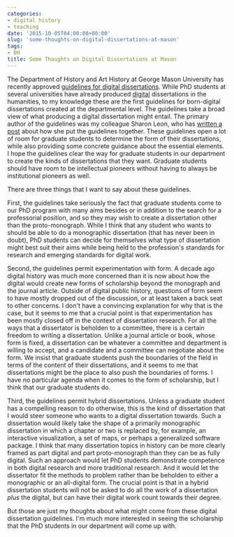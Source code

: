 ```yaml
---
categories:
- digital history
- teaching
date: '2015-10-05T04:00:00+00:00'
slug: 'some-thoughts-on-digital-dissertations-at-mason'
tags:
- DH
title: Some Thoughts on Digital Dissertations at Mason
---
```


The Department of History and Art History at George Mason University has recently approved [guidelines for digital dissertations](http://historyarthistory.gmu.edu/graduate/phd-history/digital-dissertation-guidelines). While PhD students at several universities have already produced [digital](http://dr.amandavisconti.com/) dissertations in the humanities, to my knowledge these are the first guidelines for born-digital dissertations created at the departmental level. The guidelines take a broad view of what producing a digital dissertation might entail. The primary author of the guidelines was my colleague Sharon Leon, who has [written a post](http://www.6floors.org/bracket/2015/09/30/guidelines-for-digital-dissertations-in-history/) about how she put the guidelines together. These guidelines open a lot of room for graduate students to determine the form of their dissertations, while also providing some concrete guidance about the essential elements. I hope the guidelines clear the way for graduate students in our department to create the kinds of dissertations that they want. Graduate students should have room to be intellectual pioneers without having to always be institutional pioneers as well.

There are three things that I want to say about these guidelines.

<!--more-->
First, the guidelines take seriously the fact that graduate students come to our PhD program with many aims besides or in addition to the search for a professorial position, and so they may wish to create a dissertation other than the proto-monograph. While I think that any student who wants to should be able to do a monographic dissertation (that has never been in doubt), PhD students can decide for themselves what type of dissertation might best suit their aims while being held to the profession's standards for research and emerging standards for digital work.

Second, the guidelines permit experimentation with form. A decade ago digital history was much more concerned than it is now about how the digital would create new forms of scholarship beyond the monograph and the journal article. Outside of digital public history, questions of form seem to have mostly dropped out of the discussion, or at least taken a back seat to other concerns. I don't have a convincing explanation for why that is the case, but it seems to me that a crucial point is that experimentation has been mostly closed off in the context of dissertation research. For all the ways that a dissertator is beholden to a committee, there is a certain freedom to writing a dissertation. Unlike a journal article or book, whose form is fixed, a dissertation can be whatever a committee and department is willing to accept, and a candidate and a committee can negotiate about the form. We insist that graduate students push the boundaries of the field in terms of the content of their dissertations, and it seems to me that dissertations might be the place to also push the boundaries of forms. I have no particular agenda when it comes to the form of scholarship, but I think that our graduate students do.

Third, the guidelines permit hybrid dissertations. Unless a graduate student has a compelling reason to do otherwise, this is the kind of dissertation that I would steer someone who wants to a digital dissertation towards. Such a dissertation would likely take the shape of a primarily monographic dissertation in which a chapter or two is replaced by, for example, an interactive visualization, a set of maps, or perhaps a generalized software package. I think that many dissertation topics in history can be more clearly framed as part digital and part proto-monograph than they can be as fully digital. Such an approach would let PhD students demonstrate competence in both digital research and more traditional research. And it would let the dissertator fit the methods to problem rather than be beholden to either a monographic or an all-digital form. The crucial point is that in a hybrid dissertation students will not be asked to do all the work of a dissertation *plus* the digital, but can have their digital work count towards their degree.

But those are just my thoughts about what might come from these digital dissertation guidelines. I'm much more interested in seeing the scholarship that the PhD students in our department will come up with.
